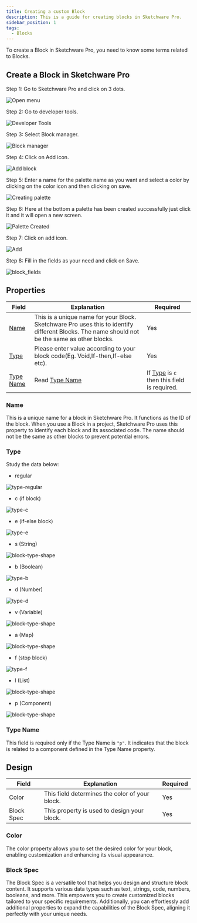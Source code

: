 ```yaml
---
title: Creating a custom Block
description: This is a guide for creating blocks in Sketchware Pro.
sidebar_position: 1
tags:
  - Blocks
---
```

To create a Block in Sketchware Pro, you need to know some terms related to Blocks.

## Create a Block in Sketchware Pro
Step 1: Go to Sketchware Pro and click on 3 dots.

![Open menu](assets/creating-block/open_menu.png)


Step 2: Go to developer tools.

![Developer Tools](assets/creating-block/developer-tools.png)


Step 3: Select Block manager.

![Block manager](assets/creating-block/block-manager.png)


Step 4: Click on Add icon.

![Add block](assets/creating-block/add-block.png)


Step 5: Enter a name for the palette name as you want and select a color by clicking on the color icon and then clicking on save.

![Creating palette](assets/creating-block/creating-block.png)


Step 6: Here at the bottom a palette has been created successfully just click it and it will open a new screen.

![Palette Created](assets/creating-block/pallette-created.png)


Step 7: Click on add icon.

![Add](assets/creating-block/create-block-icon.png)


Step 8: Fill in the fields as your need and click on Save.

![block_fields](assets/creating-block/fields.png)


## Properties
| Field | Explanation | Required |
| --- | --- | --- |
| [Name](#name) | This is a unique name for your Block. Sketchware Pro uses this to identify different Blocks. The name should not be the same as other blocks. | Yes |
| [Type](#type) | Please enter value according to your block code(Eg. Void,If-then,If-else etc). | Yes |
| [Type Name](#type-name) | Read [Type Name](#type-name) | If [Type](#type) is `c` then this field is required. |

### Name
This is a unique name for a block in Sketchware Pro. It functions as the ID of the block. When you use a Block in a project, Sketchware Pro uses this property to identify each block and its associated code. The name should not be the same as other blocks to prevent potential errors.
### Type
Study the data below:
- regular

![type-regular](assets/creating-block/block-shapes/type-regular.png)
- c (if block)

![type-c](assets/creating-block/block-shapes/type-c.png)
- e (if-else block)

![type-e](assets/creating-block/block-shapes/type-e.png)
- s (String)

![block-type-shape](assets/creating-block/block-shapes/type-string.png)
- b (Boolean)

![type-b](assets/creating-block/block-shapes/type-b.png)
- d (Number)

![type-d](assets/creating-block/block-shapes/type-d.png)
- v (Variable)

![block-type-shape](assets/creating-block/block-shapes/type-string.png)
- a (Map)

![block-type-shape](assets/creating-block/block-shapes/type-string.png)
- f (stop block)

![type-f](assets/creating-block/block-shapes/type-f.png)
- l (List)

![block-type-shape](assets/creating-block/block-shapes/type-string.png)
- p (Component)

![block-type-shape](assets/creating-block/block-shapes/type-string.png)

### Type Name
This field is required only if the Type Name is `"p"`. It indicates that the block is related to a component defined in the Type Name property.

## Design
| Field | Explanation | Required |
| --- | --- | --- |
| Color | This field determines the color of your block. | Yes |
| Block Spec | This property is used to design your block. | Yes |

### Color
The color property allows you to set the desired color for your block, enabling customization and enhancing its visual appearance.

### Block Spec
The Block Spec is a versatile tool that helps you design and structure block content. It supports various data types such as text, strings, code, numbers, booleans, and more. This empowers you to create customized blocks tailored to your specific requirements. Additionally, you can effortlessly add additional properties to expand the capabilities of the Block Spec, aligning it perfectly with your unique needs.

